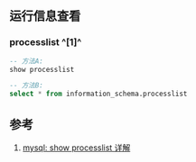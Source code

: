 ﻿## 运行信息查看



### processlist ^[1]^

```sql
-- 方法A:
show processlist

-- 方法B:
select * from information_schema.processlist
```





## 参考

1. [mysql: show processlist 详解](https://zhuanlan.zhihu.com/p/30743094)
